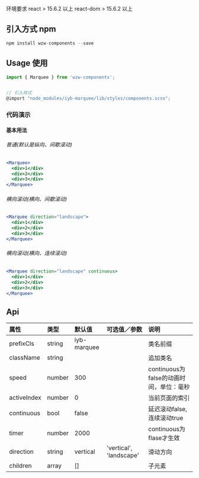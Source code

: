 环境要求
react > 15.6.2 以上
react-dom > 15.6.2 以上

## 引入方式 npm
```javascript
npm install wzw-components --save
```

## Usage 使用
```javascript
import { Marquee } from 'wzw-components';


// 引入样式
@import "node_modules/iyb-marquee/lib/styles/components.scss";
```

### 代码演示

#### 基本用法

###### 普通(默认是纵向、间歇滚动)
```jsx
<Marquee>
  <div>1</div>
  <div>2</div>
  <div>3</div>
</Marquee>
```

###### 横向滚动(横向、间歇滚动)
```jsx
<Marquee direction="landscape">
  <div>1</div>
  <div>2</div>
  <div>3</div>
</Marquee>
```
###### 横向滚动(横向、连续滚动)
```jsx
<Marquee direction="landscape" continuous>
  <div>1</div>
  <div>2</div>
  <div>3</div>
</Marquee>
```

Api
----

| 属性 | 类型 | 默认值 | 可选值／参数 | 说明 |
| :--- | :--- | :--- | :--- | :--- |
| prefixCls | string | iyb-marquee | | 类名前缀 |
| className | string | | | 追加类名 |
| speed | number | 300 |  | continuous为false的动画时间，单位：毫秒|
| activeIndex | number | 0 | | 当前页面的索引 |
| continuous | bool | false |  | 延迟滚动false,连续滚动true |
| timer | number | 2000 | | continuous为flase才生效 |
| direction | string | vertical | 'vertical', 'landscape' |滑动方向 |
| children | array | [] |  | 子元素 |  



